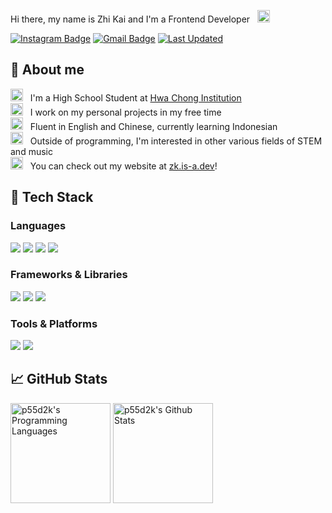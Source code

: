 Hi there, my name is Zhi Kai and I'm a Frontend Developer &nbsp; <img src="https://media.giphy.com/media/hvRJCLFzcasrR4ia7z/giphy.gif" width="20" height="20">

[![Instagram Badge](https://img.shields.io/badge/-zhi.kai_-e4405f?style=flat&logo=Instagram&logoColor=white)](https://instagram.com/zhi.kai_)
[![Gmail Badge](https://img.shields.io/badge/-peanutandscuffy1-c14438?style=flat&logo=Gmail&logoColor=white&link=mailto:peanutandscuffy1@gmail.com)](mailto:peanutandscuffy1@gmail.com)
[![Last Updated](https://img.shields.io/github/last-commit/p55d2k/p55d2k/main?label=last%20updated&style=flat)](https://github.com/p55d2k/p55d2k/commits)

## 🎉 About me

<img src="https://media3.giphy.com/media/XfJIwjs18gFl2dqdkI/giphy.gif?cid=ecf05e47c1ei5oy0ts13e1g3ia001mae50j1s0ig0skz1try&rid=giphy.gif&ct=s" width="20" height="20" />&nbsp;&nbsp; I'm a High School Student at [Hwa Chong Institution](https://www.hci.edu.sg/)
<br/>
<img src="https://media4.giphy.com/media/55cVTSP1QhCgcrKVVW/giphy.gif?cid=790b7611a33cffb938a64cb87a4e26f8675031e0597f7382&rid=giphy.gif&ct=s" width="20" height="20" />&nbsp;&nbsp; I work on my personal projects in my free time
<br/>
<img src="https://media0.giphy.com/media/cNROH16WmAR5QAYQCY/giphy.gif?cid=790b76118d083ecca71fc84b8f6df0b39e46edfc667bbafe&rid=giphy.gif&ct=s" width="20" height="20" />&nbsp;&nbsp; Fluent in English and Chinese, currently learning Indonesian
<br/>
<img src="https://media2.giphy.com/media/c7b4k49vPvcTJfbrCK/giphy.gif?cid=ecf05e47cx982wvwnusnttvallfrhca4lowhxys5t615elzp&ep=v1_gifs_gifId&rid=giphy.gif&ct=s" width="20" height="20" />&nbsp;&nbsp; Outside of programming, I'm interested in other various fields of STEM and music
<br/>
<img src="https://media2.giphy.com/media/sCwqNAHiOZHGuu2ptI/giphy.gif?cid=790b7611f1b3d753647428ee5d76770d869bfa8e29a0acfe&rid=giphy.gif&ct=s" width="20" height="20" />&nbsp;&nbsp; You can check out my website at [zk.is-a.dev](https://zk.is-a.dev/)!
<br/>

## 🚀 Tech Stack

<h3>
Languages
</h3>
<img src="https://img.shields.io/badge/TypeScript-3178c6?style=for-the-badge&logo=typescript&logoColor=white"/> <img src="https://img.shields.io/badge/JavaScript-f7df1e?style=for-the-badge&logo=javascript&logoColor=black"/> <img src="https://img.shields.io/badge/Python-3776ab?style=for-the-badge&logo=python&logoColor=white"/> <img src="https://img.shields.io/badge/C++-00599C?style=for-the-badge&logo=c%2B%2B&logoColor=white"/>

<h3>
Frameworks & Libraries
</h3>
<img src="https://img.shields.io/badge/React-61DAFB?style=for-the-badge&logo=react&logoColor=black"/> <img src="https://img.shields.io/badge/Next.js-000?style=for-the-badge&logo=nextdotjs&logoColor=white"/> <img src="https://img.shields.io/badge/Material%20UI-007FFF?style=for-the-badge&logo=mui&logoColor=white"/> 
<h3>
Tools & Platforms
</h3>
<img src="https://img.shields.io/badge/Node.js-339933?style=for-the-badge&logo=nodedotjs&logoColor=white"/> <img src="https://img.shields.io/badge/Unity-000000?style=for-the-badge&logo=unity&logoColor=white"/>

<br/>

## 📈 GitHub Stats

<img align="center" src="https://github-readme-stats.vercel.app/api/top-langs/?username=p55d2k&theme=dracula&layout=donut" height=160px alt="p55d2k's Programming Languages"/>
<img align="center" src="https://github-readme-stats.vercel.app/api?username=p55d2k&show_icons=true&theme=dracula" height=160px alt="p55d2k's Github Stats">

<br/>

<!-- <small>readme template taken from fransjesky: https://github.com/fransjesky</small> -->
